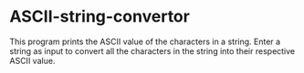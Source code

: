 # ASCII-string-convertor
This program prints the ASCII value of the characters in a string.
Enter a string as input to convert all the characters in the string into their respective ASCII value.
